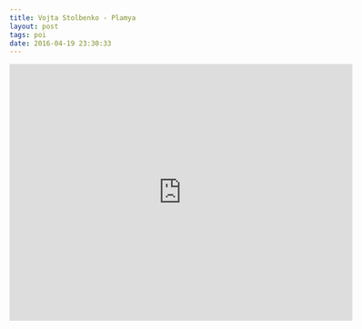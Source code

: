 ```yaml
---
title: Vojta Stolbenko - Plamya
layout: post
tags: poi
date: 2016-04-19 23:30:33
---
```

<iframe width="603" height="452" src="https://www.youtube.com/embed/9c3Vybo0q_E" frameborder="0" allowfullscreen="true"></iframe>
